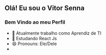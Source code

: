 ## Olá! Eu sou o Vitor Senna
### Bem Vindo ao meu Perfil

- 🔭 Atualmente trabalho como Aprendiz de TI
- 🌱 Estudando React Js
- 😄 Pronouns: Ele/Dele
- 
